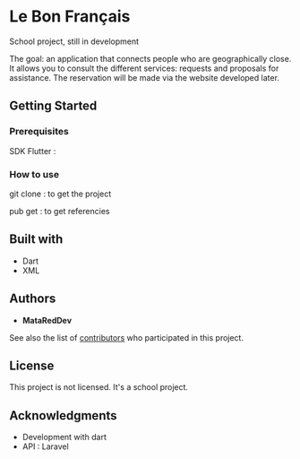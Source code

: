 # Le Bon Français

School project, still in development

The goal: an application that connects people who are geographically close. It allows you to consult the different services: requests and proposals for assistance. The reservation will be made via the website developed later.

## Getting Started

### Prerequisites

  SDK Flutter : <how to install>

### How to use

  git clone : to get the project
  
  pub get : to get referencies
  
## Built with

* Dart 
* XML

## Authors

* **MataRedDev**

See also the list of [contributors](https://github.com/LeBonFrancais/app_le_bon_francais/graphs/contributors) who participated in this project.

## License

  This project is not licensed. 
  It's a school project.

## Acknowledgments

* Development with dart
* API : Laravel
